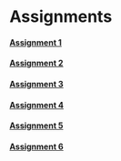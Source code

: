 # Assignments 

#### [Assignment 1](https://github.com/MarkShinozaki/CPTS487-SoftwareDesign-Architecture/tree/Assignments/Assignment%201)




#### [Assignment 2](https://github.com/MarkShinozaki/CPTS487-SoftwareDesign-Architecture/tree/Assignments/Assignment%202)



#### [Assignment 3](https://github.com/MarkShinozaki/CPTS487-SoftwareDesign-Architecture/tree/Assignments/Assignment%203)




#### [Assignment 4](https://github.com/MarkShinozaki/CPTS487-SoftwareDesign-Architecture/tree/Assignments/Assignment%204)


#### [Assignment 5](https://github.com/MarkShinozaki/CPTS487-SoftwareDesign-Architecture/tree/Assignments/Assignment%205)




#### [Assignment 6](https://github.com/MarkShinozaki/CPTS487-SoftwareDesign-Architecture/tree/Assignments/Assignment%206)
